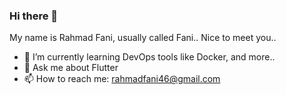 ### Hi there 👋
My name is Rahmad Fani, usually called Fani.. Nice to meet you..

- 🌱 I’m currently learning DevOps tools like Docker, and more..
- 💬 Ask me about Flutter 
- 📫 How to reach me: rahmadfani46@gmail.com
<!--
**RahmadFani/RahmadFani** is a ✨ _special_ ✨ repository because its `README.md` (this file) appears on your GitHub profile.

Here are some ideas to get you started:

- 🔭 I’m currently working on ...
- 🌱 I’m currently learning ...
- 👯 I’m looking to collaborate on ...
- 🤔 I’m looking for help with ...
- 💬 Ask me about ...
- 📫 How to reach me: ...
- 😄 Pronouns: ...
- ⚡ Fun fact: ...
-->
